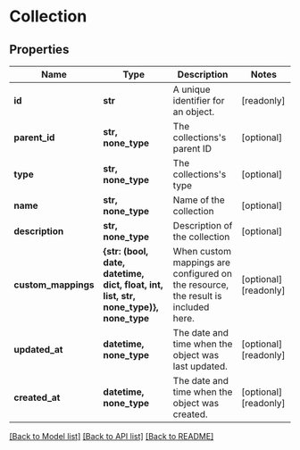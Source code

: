 # Collection


## Properties
Name | Type | Description | Notes
------------ | ------------- | ------------- | -------------
**id** | **str** | A unique identifier for an object. | [readonly] 
**parent_id** | **str, none_type** | The collections&#39;s parent ID | [optional] 
**type** | **str, none_type** | The collections&#39;s type | [optional] 
**name** | **str, none_type** | Name of the collection | [optional] 
**description** | **str, none_type** | Description of the collection | [optional] 
**custom_mappings** | **{str: (bool, date, datetime, dict, float, int, list, str, none_type)}, none_type** | When custom mappings are configured on the resource, the result is included here. | [optional] [readonly] 
**updated_at** | **datetime, none_type** | The date and time when the object was last updated. | [optional] [readonly] 
**created_at** | **datetime, none_type** | The date and time when the object was created. | [optional] [readonly] 

[[Back to Model list]](../../README.md#documentation-for-models) [[Back to API list]](../../README.md#documentation-for-api-endpoints) [[Back to README]](../../README.md)



